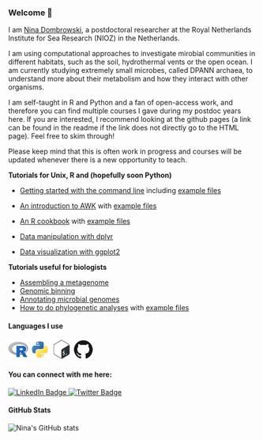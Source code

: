 ### Welcome 👋

I am [Nina Dombrowski](https://ndombrowski.github.io), a postdoctoral researcher at the Royal Netherlands Institute for Sea Research (NIOZ) in the Netherlands.

I am using computational approaches to investigate mirobial communities in different habitats, such as the soil, hydrothermal vents or the open ocean. I am currently studying extremely small microbes, called DPANN archaea, to understand more about their metabolism and how they interact with other organisms.

I am self-taught in R and Python and a fan of open-access work, and therefore you can find multiple courses I gave during my postdoc years here. If you are interested, I recommend looking at the github pages (a link can be found in the readme if the link does not directly go to the HTML page). Feel free to skim through! 

Please keep mind that this is often work in progress and courses will be updated whenever there is a new opportunity to teach.

**Tutorials for Unix, R and (hopefully soon Python)**

- [Getting started with the command line](https://ndombrowski.github.io/Unix_tutorial/#sed-manipulating-files) including [example files](https://github.com/ndombrowski/Unix_tutorial)
- [An introduction to AWK](https://ndombrowski.github.io/AWK_tutorial/) with [example files](https://github.com/ndombrowski/AWK_tutorial)

- [An R cookbook](https://ndombrowski.github.io/R_cookbook) with [example files](https://github.com/ndombrowski/R_cookbook)
- [Data manipulation with dplyr](https://ndombrowski.github.io/Tidyverse_tutorial/)
- [Data visualization with ggplot2](https://github.com/ndombrowski/Ggplot_tutorial)

**Tutorials useful for biologists**

- [Assembling a metagenome](https://ndombrowski.github.io/Assembly_tutorial/)
- [Genomic binning](https://ndombrowski.github.io/Binning_tutorial//index.html)
- [Annotating microbial genomes](https://github.com/ndombrowski/Annotation_workflow)
- [How to do phylogenetic analyses](https://ndombrowski.github.io/Phylogeny_tutorial/) with [example files](https://github.com/ndombrowski/Phylogeny_tutorial)


#### Languages I use

<div>
  <img src="https://github.com/devicons/devicon/blob/master/icons/r/r-original.svg" title="R" **alt="R" width="40" height="40"/>
  <img src="https://github.com/devicons/devicon/blob/master/icons/python/python-original.svg" title="Python" **alt="Python" width="40" height="40"/>
  <img src="https://github.com/devicons/devicon/blob/master/icons/bash/bash-plain.svg" title="Bash" **alt="Bash" width="40" height="40"/>
  <img src="https://github.com/devicons/devicon/blob/master/icons/github/github-original.svg" title="GitHub" **alt="GitHub" width="40" height="40"/>
</div>


#### You can connect with me here:

<div id="badges">
  <a href="https://www.linkedin.com/in/nina-dombrowski-nd01/">
    <img src="https://img.shields.io/badge/LinkedIn-blue?style=for-the-badge&logo=linkedin&logoColor=white" alt="LinkedIn Badge"/>
  </a>
  <a href="https://twitter.com/n_dombrowski">
    <img src="https://img.shields.io/badge/Twitter-blue?style=for-the-badge&logo=twitter&logoColor=white" alt="Twitter Badge"/>
  </a>
</div>


 
#### GitHub Stats

![Nina's GitHub stats](https://github-readme-stats.vercel.app/api?username=ndombrowski&show_icons=true&theme=buefy)

